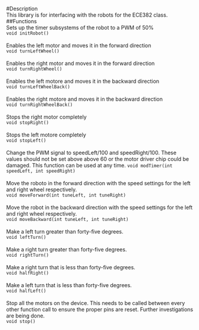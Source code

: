 #Description<br>
This library is for interfacing with the robots for the ECE382 class.<br>
##Functions<br>
Sets up the timer subsystems of the robot to a PWM of 50%<br>
`void initRobot()`<br>
<br>
Enables the left motor and moves it in the forward direction<br>
`void turnLeftWheel()`<br>
<br>
Enables the right motor and moves it in the forward direction<br>
`void turnRightWheel()`<br>
<br>
Enables the left motore and moves it in the backward direction<br>
`void turnLeftWheelBack()`<br>
<br>
Enables the right motore and moves it in the backward direction<br>
`void turnRightWheelBack()`<br>
<br>
Stops the right motor completely<br>
`void stopRight()`<br>
<br>
Stops the left motore completely<br>
`void stopLeft()`<br>
<br>
Change the PWM signal to speedLeft/100 and speedRight/100.  These values should not be set above above 60 or the motor driver chip could be damaged.  This function can be used at any time.
`void modTimer(int speedLeft, int speedRight)`<br>
<br>
Move the roboto in the forward direction with the speed settings for the left and right wheel respectively.<br>
`void moveForward(int tuneLeft, int tuneRight)`<br>
<br>
Move the robot in the backward direction with the speed settings for the left and right wheel respectively.<br>
`void moveBackward(int tuneLeft, int tuneRight)`<br>
<br>
Make a left turn greater than forty-five degrees.<br>
`void leftTurn()`<br>
<br>
Make a right turn greater than forty-five degrees.<br>
`void rightTurn()`<br>
<br>
Make a right turn that is less than forty-five degrees.<br>
`void halfRight()`<br>
<br>
Make a left turn that is less than forty-five degrees.<br>
`void halfLeft()`<br>
<br>
Stop all the motors on the device.  This needs to be called between every other function call to ensure the proper pins are reset.  Further investigations are being done.<br>
`void stop()`<br>
